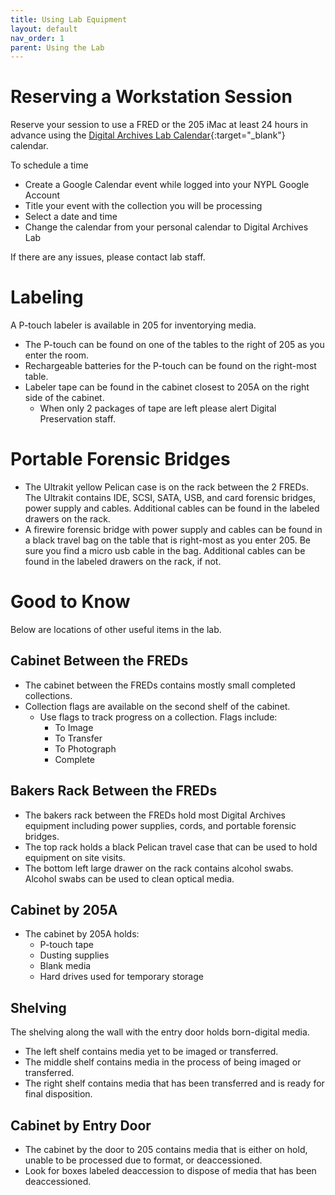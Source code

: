 ```yaml
---
title: Using Lab Equipment
layout: default
nav_order: 1
parent: Using the Lab
---
```


# Reserving a Workstation Session
Reserve your session to use a FRED or the 205 iMac at least 24 hours in advance using the
[Digital Archives Lab Calendar](https://calendar.google.com/calendar/u/0?cid=Y19mbjYzaTM1aGVnZWduaGhmaGtiZzg0aGozb0Bncm91cC5jYWxlbmRhci5nb29nbGUuY29t){:target="_blank"} calendar.

To schedule a time
* Create a Google Calendar event while logged into your NYPL Google Account
* Title your event with the collection you will be processing
* Select a date and time
* Change the calendar from your personal calendar to Digital Archives Lab

If there are any issues, please contact lab staff.

# Labeling
A P-touch labeler is available in 205 for inventorying media.
* The P-touch can be found on one of the tables to the right of 205 as you enter the room.
* Rechargeable batteries for the P-touch can be found on the right-most table.
* Labeler tape can be found in the cabinet closest to 205A on the right side of the cabinet.
    * When only 2 packages of tape are left please alert Digital Preservation staff.

<!-- Other equipment locations here or on their equipment pages? -->
# Portable Forensic Bridges
* The Ultrakit yellow Pelican case is on the rack between the 2 FREDs. The Ultrakit contains IDE, SCSI, SATA, USB, and card forensic bridges, power supply and cables. Additional cables can be found in the labeled drawers on the rack.  
* A firewire forensic bridge with power supply and cables can be found in a black travel bag on the table that is right-most as you enter 205. Be sure you find a micro usb cable in the bag. Additional cables can be found in the labeled drawers on the rack, if not.
<!-- Should we label cabinets and tables, is there a convention for this? -->

# Good to Know
Below are locations of other useful items in the lab.

## Cabinet Between the FREDs
* The cabinet between the FREDs contains mostly small completed collections.
* Collection flags are available on the second shelf of the cabinet.  
    * Use flags to track progress on a collection. Flags include:
        * To Image
        * To Transfer
        * To Photograph
        * Complete

## Bakers Rack Between the FREDs
* The bakers rack between the FREDs hold most Digital Archives equipment including power supplies, cords, and portable forensic bridges. 
* The top rack holds a black Pelican travel case that can be used to hold equipment on site visits.
* The bottom left large drawer on the rack contains alcohol swabs. Alcohol swabs can be used to clean optical media.  

## Cabinet by 205A
* The cabinet by 205A holds:
    * P-touch tape
    * Dusting supplies
    * Blank media
    * Hard drives used for temporary storage

## Shelving 
The shelving along the wall with the entry door holds born-digital media.
* The left shelf contains media yet to be imaged or transferred.
* The middle shelf contains media in the process of being imaged or transferred.
* The right shelf contains media that has been transferred and is ready for final disposition.

## Cabinet by Entry Door
* The cabinet by the door to 205 contains media that is either on hold, unable to be processed due to format, or deaccessioned. 
* Look for boxes labeled deaccession to dispose of media that has been deaccessioned. 
<!--stackedit_data:
eyJoaXN0b3J5IjpbLTI0MDg0MTYxNF19
-->